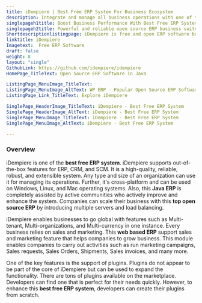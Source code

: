 ```yaml
---
title: iDempiere | Best Free ERP System For Business Ecosystem
description: Integrate and manage all business operations with one of the top open source ERP software. iDempiere provides out of the box features for CRM and SCM.
singlepageh1title: Boost Business Performance With Best Free ERP System
singlepageh2title: Powerful and reliable open source ERP business suite. Integrated with customer relationship management (CRM) and supply chain management (SCM) capabilities.
Shortdescriptionlistingpage: iDempiere is free and open ERP software built on Java. Integrated with modern customer relationship management (CRM) and supply chain management (SCM) features.
linktitle: iDempiere
Imagetext:  Free ERP Software 
draft: false
weight: 8
layout: "single"
GithubLink: https://github.com/idempiere/idempiere
HomePage_TitleText: Open Source ERP Software in Java

ListingPage_MenuImage_TitleText: 
ListingPage_MenuImage_AltText: WP ERP - Popular Open Source ERP Software
ListingPage_Link_TitleText: Explore iDempiere

SinglePage_HeaderImage_TitleText: iDempiere - Best Free ERP System
SinglePage_HeaderImage_AltText: iDempiere - Best Free ERP System
SinglePage_MenuImage_TitleText: iDempiere - Best Free ERP System
SinglePage_MenuImage_AltText: iDempiere - Best Free ERP System

---
```

### **Overview**

iDempiere is one of the **best free ERP system**. iDempiere supports out-of-the-box features for ERP, CRM, and SCM. It is a high-quality, reliable, robust, and extensible system. Any type and size of an organization can use it for managing its operations. Further, it's cross-platform and can be used on Windows, Linux, and Mac operating systems. Also, this **Java ERP** is completely assisted by active communities who actively improve and enhance the system. Companies can scale their business with this **top open source ERP** by introducing multiple servers and load balancing.

iDempiere enables businesses to go global with features such as Multi-tenant, Multi-organizations, and Multi-currency in one instance. Every business relies on sales and marketing. This **web based ERP** support sales and marketing feature that helps companies to grow business. This module enables companies to carry out activities such as run marketing campaigns, Sales requests, Sales Orders, Shipments, Sales invoices, and many more.

One of the key features is the support of plugins. Plugins do not appear to be part of the core of iDempiere but can be used to expand the functionality. There are tons of plugins available on the marketplace. Developers can find one that is perfect for their needs quickly. However, to enhance this **best free ERP system**, developers can create their plugins from scratch.
